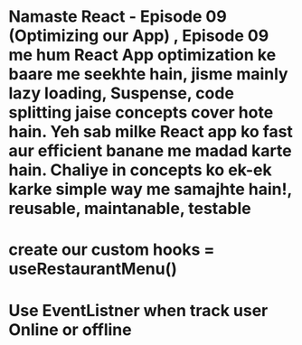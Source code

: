 # Namaste React - Episode 09 (Optimizing our App) , Episode 09 me hum React App optimization ke baare me seekhte hain, jisme mainly lazy loading, Suspense, code splitting jaise concepts cover hote hain. Yeh sab milke React app ko fast aur efficient banane me madad karte hain. Chaliye in concepts ko ek-ek karke simple way me samajhte hain!, reusable, maintanable, testable

# create our custom hooks = useRestaurantMenu()

# Use EventListner when track user Online or offline
